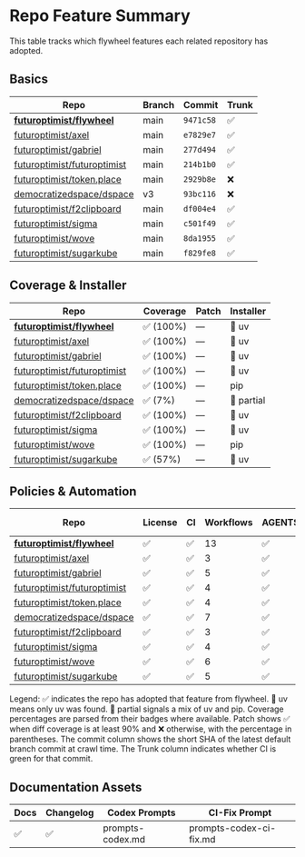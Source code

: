 # Repo Feature Summary

This table tracks which flywheel features each related repository has adopted.

<!-- spellchecker: disable -->
## Basics
| Repo | Branch | Commit | Trunk |
| ---- | ------ | ------ | ----- |
| **[futuroptimist/flywheel](https://github.com/futuroptimist/flywheel)** | main | `9471c58` | ✅ |
| [futuroptimist/axel](https://github.com/futuroptimist/axel) | main | `e7829e7` | ✅ |
| [futuroptimist/gabriel](https://github.com/futuroptimist/gabriel) | main | `277d494` | ✅ |
| [futuroptimist/futuroptimist](https://github.com/futuroptimist/futuroptimist) | main | `214b1b0` | ✅ |
| [futuroptimist/token.place](https://github.com/futuroptimist/token.place) | main | `2929b8e` | ❌ |
| [democratizedspace/dspace](https://github.com/democratizedspace/dspace) | v3 | `93bc116` | ❌ |
| [futuroptimist/f2clipboard](https://github.com/futuroptimist/f2clipboard) | main | `df004e4` | ✅ |
| [futuroptimist/sigma](https://github.com/futuroptimist/sigma) | main | `c501f49` | ✅ |
| [futuroptimist/wove](https://github.com/futuroptimist/wove) | main | `8da1955` | ✅ |
| [futuroptimist/sugarkube](https://github.com/futuroptimist/sugarkube) | main | `f829fe8` | ✅ |

## Coverage & Installer
| Repo | Coverage | Patch | Installer |
| ---- | -------- | ----- | --------- |
| **[futuroptimist/flywheel](https://github.com/futuroptimist/flywheel)** | ✅ (100%) | — | 🚀 uv |
| [futuroptimist/axel](https://github.com/futuroptimist/axel) | ✅ (100%) | — | 🚀 uv |
| [futuroptimist/gabriel](https://github.com/futuroptimist/gabriel) | ✅ (100%) | — | 🚀 uv |
| [futuroptimist/futuroptimist](https://github.com/futuroptimist/futuroptimist) | ✅ (100%) | — | 🚀 uv |
| [futuroptimist/token.place](https://github.com/futuroptimist/token.place) | ✅ (100%) | — | pip |
| [democratizedspace/dspace](https://github.com/democratizedspace/dspace) | ✅ (7%) | — | 🔶 partial |
| [futuroptimist/f2clipboard](https://github.com/futuroptimist/f2clipboard) | ✅ (100%) | — | 🚀 uv |
| [futuroptimist/sigma](https://github.com/futuroptimist/sigma) | ✅ (100%) | — | 🚀 uv |
| [futuroptimist/wove](https://github.com/futuroptimist/wove) | ✅ (100%) | — | pip |
| [futuroptimist/sugarkube](https://github.com/futuroptimist/sugarkube) | ✅ (57%) | — | 🚀 uv |

## Policies & Automation
| Repo | License | CI | Workflows | AGENTS.md | Code of Conduct | Contributing | Pre-commit |
| ---- | ------- | -- | --------- | --------- | --------------- | ------------ | ---------- |
| **[futuroptimist/flywheel](https://github.com/futuroptimist/flywheel)** | ✅ | ✅ | 13 | ✅ | ✅ | ✅ | ✅ |
| [futuroptimist/axel](https://github.com/futuroptimist/axel) | ✅ | ✅ | 3 | ✅ | ✅ | ✅ | ✅ |
| [futuroptimist/gabriel](https://github.com/futuroptimist/gabriel) | ✅ | ✅ | 5 | ✅ | ✅ | ✅ | ✅ |
| [futuroptimist/futuroptimist](https://github.com/futuroptimist/futuroptimist) | ✅ | ✅ | 4 | ✅ | ✅ | ✅ | ✅ |
| [futuroptimist/token.place](https://github.com/futuroptimist/token.place) | ✅ | ✅ | 4 | ✅ | ✅ | ✅ | ✅ |
| [democratizedspace/dspace](https://github.com/democratizedspace/dspace) | ✅ | ✅ | 7 | ✅ | ✅ | ✅ | ❌ |
| [futuroptimist/f2clipboard](https://github.com/futuroptimist/f2clipboard) | ✅ | ✅ | 3 | ✅ | ✅ | ✅ | ✅ |
| [futuroptimist/sigma](https://github.com/futuroptimist/sigma) | ✅ | ✅ | 4 | ✅ | ✅ | ✅ | ✅ |
| [futuroptimist/wove](https://github.com/futuroptimist/wove) | ✅ | ✅ | 6 | ✅ | ✅ | ✅ | ✅ |
| [futuroptimist/sugarkube](https://github.com/futuroptimist/sugarkube) | ✅ | ✅ | 5 | ✅ | ❌ | ❌ | ✅ |

Legend: ✅ indicates the repo has adopted that feature from flywheel. 🚀 uv means only uv was found. 🔶 partial signals a mix of uv and pip. Coverage percentages are parsed from their badges where available. Patch shows ✅ when diff coverage is at least 90% and ❌ otherwise, with the percentage in parentheses. The commit column shows the short SHA of the latest default branch commit at crawl time. The Trunk column indicates whether CI is green for that commit.

## Documentation Assets
| Docs | Changelog | Codex Prompts | **CI-Fix Prompt** |
| ---- | --------- | ------------- | ---------------- |
| ✅  | ✅ | prompts-codex.md | prompts-codex-ci-fix.md |
